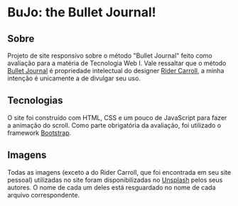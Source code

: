 # BuJo: the Bullet Journal!

## Sobre
Projeto de site responsivo sobre o método "Bullet Journal" feito como avaliação para a matéria de Tecnologia Web I. Vale ressaltar que o método [Bullet Journal](https://bulletjournal.com/) é propriedade intelectual do designer [Rider Carroll](http://www.rydercarroll.com/), a minha intenção é unicamente a de divulgar seu uso.

## Tecnologias
O site foi construído com HTML, CSS e um pouco de JavaScript para fazer a animação do scroll. Como parte obrigatória da avaliação, foi utilizado o framework [Bootstrap](https://getbootstrap.com.br/).

## Imagens
Todas as imagens (exceto a do Rider Carroll, que foi encontrada em seu site pessoal) utilizadas no site foram disponibilizadas no [Unsplash](https://unsplash.com/) pelos seus autores. O nome de cada um deles está resguardado no nome de cada arquivo correspondente.
